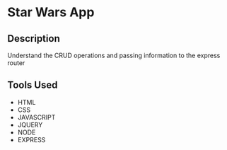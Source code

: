 # Star Wars App

## Description

Understand the CRUD operations and passing information to the express router

## Tools Used

- HTML
- CSS
- JAVASCRIPT
- JQUERY
- NODE
- EXPRESS
